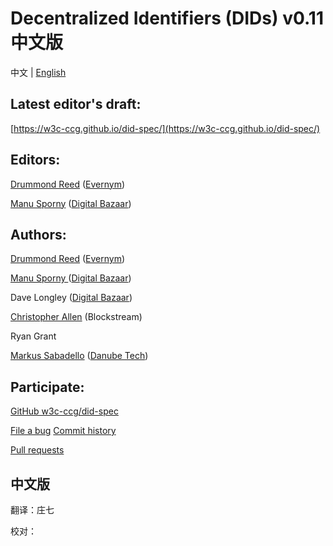 # Decentralized Identifiers (DIDs) v0.11 中文版

中文 | [English](https://github.com/zionfuo/did-spec-chinese/blob/master/did-spec.md)

## Latest editor's draft:

[https://w3c-ccg.github.io/did-spec/](https://w3c-ccg.github.io/did-spec/)

## Editors:

[Drummond Reed](https://www.linkedin.com/in/drummondreed/) ([Evernym](https://evernym.com/))

[Manu Sporny](http://manu.sporny.org/) ([Digital Bazaar](https://digitalbazaar.com/))

## Authors:

[Drummond Reed](https://www.linkedin.com/in/drummondreed/) ([Evernym](https://evernym.com/))

[Manu Sporny ](http://manu.sporny.org/)([Digital Bazaar](https://digitalbazaar.com/))

Dave Longley ([Digital Bazaar](https://digitalbazaar.com/))

[Christopher Allen](https://www.linkedin.com/in/christophera) (Blockstream)

Ryan Grant

[Markus Sabadello](https://www.linkedin.com/in/markus-sabadello-353a0821) ([Danube Tech](https://danubetech.com/))

## Participate:

[GitHub w3c-ccg/did-spec](https://github.com/w3c-ccg/did-spec/)

[File a bug](https://github.com/w3c-ccg/did-spec/issues/)
[Commit history](https://github.com/w3c-ccg/did-spec/commits/gh-pages)

[Pull requests](https://github.com/w3c-ccg/did-spec/pulls/)

## 中文版

翻译：庄七

校对：